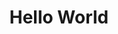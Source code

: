 ---
title: Hello World
description: Nuxt.js 的 Hello World 示例
github: hello-world
youtube: https://www.youtube.com/embed/kmf-p-pTi40
livedemo: https://hello-world.nuxtjs.org
liveedit: https://gomix.com/#!/project/nuxt-hello-world
documentation: /guide/installation#starting-from-scratch
---